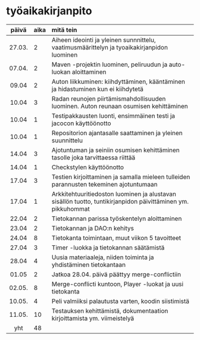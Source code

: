 # työaikakirjanpito
| päivä | aika | mitä tein |
| :----:|:-----| :-----|
| 27.03.| 2   | Aiheen ideointi ja yleinen sunnnittelu, vaatimusmäärittelyn ja tyoaikakirjanpidon luominen |
| 07.04.| 2   | Maven -projektin luominen, peliruudun ja auto-luokan aloittaminen |
| 09.04 | 2   | Auton liikkuminen: kiihdyttäminen, kääntäminen ja hidastuminen kun ei kiihdytetä |
| 10.04 | 3   | Radan reunojen piirtämismahdollisuuden luominen. Auton reunaan osumisen kehittäminen |
| 10.04 | 1   | Testipakkausten luonti, ensimmäinen testi ja jacocon käyttöönotto |
| 10.04 | 1   | Repositorion ajantasalle saattaminen ja yleinen suunnittelu |
| 14.04 | 3   | Ajotuntuman ja seiniin osumisen kehittäminen tasolle joka tarvittaessa riittää |
| 14.04 | 1   | Checkstylen käyttöönotto
| 17.04 | 3   | Testien kirjoittaminen ja samalla mieleen tulleiden parannusten tekeminen ajotuntumaan |
| 17.04 | 1   | Arkkitehtuuritiedoston luominen ja alustavan sisällön tuotto, tuntikirjanpidon päivittäminen ym. pikkuhommat |
| 22.04 | 2   | Tietokannan parissa työskentelyn aloittaminen |
| 23.04 | 2   | Tietokannan ja DAO:n kehitys |
| 24.04 | 8   | Tietokanta toimintaan, muut viikon 5 tavoitteet |
| 27.04 | 3   | Timer -luokka ja tietokannan säätämistä|
| 28.04 | 4   | Uusia materiaaleja, niiden toiminta ja yhdistäminen tietokantaan |
| 01.05 | 2   | Jatkoa 28.04. päivä päättyy merge-conflictiin |
| 02.05.| 8   | Merge-conflicti kuntoon, Player -luokat ja uusi tietokanta |
| 10.05.| 4   | Peli valmiiksi palautusta varten, koodin siistimistä |
| 11.05.| 10  | Testauksen kehittämistä, dokumentaation kirjoittamista ym. viimeistelyä |
| yht | 48 |
